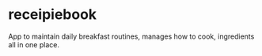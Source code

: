 # receipiebook
App to maintain daily breakfast routines, manages how to cook, ingredients all in one place.
